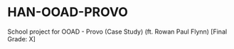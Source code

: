 # HAN-OOAD-PROVO

School project for OOAD - Provo (Case Study) (ft. Rowan Paul Flynn) [Final Grade: X]
